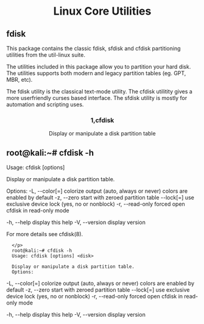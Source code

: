 <h1 align="center">
      Linux Core Utilities
</h1>
<h2 align="left"> fdisk </h2>
<p>
    This package contains the classic fdisk, sfdisk and cfdisk partitioning utilities from the util-linux suite.

The utilities included in this package allow you to partition your hard disk. The utilities supports both modern and legacy partition tables (eg. GPT, MBR, etc).

The fdisk utility is the classical text-mode utility. The cfdisk utilitity gives a more userfriendly curses based interface. The sfdisk utility is mostly for automation and scripting uses.
</p>
<h3 align="center">1,cfdisk </h3>
  <p align= "center">
         Display or manipulate a disk partition table
      
 
## root@kali:~# cfdisk -h

Usage:
 cfdisk [options] <disk>

Display or manipulate a disk partition table.

Options:
 -L, --color[=<when>]     colorize output (auto, always or never)
                            colors are enabled by default
 -z, --zero               start with zeroed partition table
     --lock[=<mode>]      use exclusive device lock (yes, no or nonblock)
 -r, --read-only          forced open cfdisk in read-only mode

 -h, --help               display this help
 -V, --version            display version

For more details see cfdisk(8).
      
      
      </p> 
      root@kali:~# cfdisk -h
      Usage: cfdisk [options] <disk>
      
      Display or manipulate a disk partition table.
      Options:
 -L, --color[=<when>]     colorize output (auto, always or never)
                            colors are enabled by default
 -z, --zero               start with zeroed partition table
     --lock[=<mode>]      use exclusive device lock (yes, no or nonblock)
 -r, --read-only          forced open cfdisk in read-only mode

 -h, --help               display this help
 -V, --version            display version
